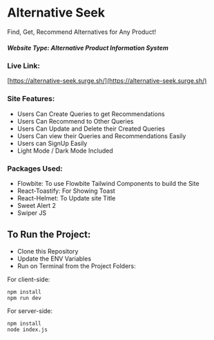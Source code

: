 # Alternative Seek

Find, Get, Recommend Alternatives for Any Product!

##### Website Type: Alternative Product Information System

### Live Link:

[https://alternative-seek.surge.sh/](https://alternative-seek.surge.sh/)

### Site Features:

- Users Can Create Queries to get Recommendations
- Users Can Recommend to Other Queries
- Users Can Update and Delete their Created Queries
- Users Can view their Queries and Recommendations Easily
- Users can SignUp Easily
- Light Mode / Dark Mode Included

### Packages Used:

- Flowbite: To use Flowbite Tailwind Components to build the Site
- React-Toastify: For Showing Toast
- React-Helmet: To Update site Title
- Sweet Alert 2
- Swiper JS

## To Run the Project:
- Clone this Repository
- Update the ENV Variables
- Run on Terminal from the Project Folders:

For client-side:
```
npm install
npm run dev
```
For server-side:
```
npm install
node index.js
```